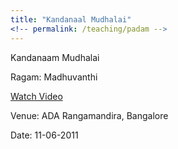 ```yaml
---
title: "Kandanaal Mudhalai"
<!-- permalink: /teaching/padam -->
---
```

Kandanaam Mudhalai

Ragam: Madhuvanthi

[Watch Video]("https://www.youtube.com/watch?v=jR_tkN-fUIY")

Venue: ADA Rangamandira, Bangalore

Date: 11-06-2011
